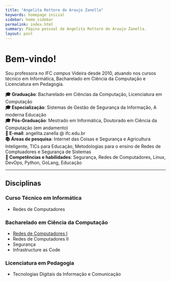 ```yaml
---
title: "Angelita Rettore de Araujo Zanella"
keywords: homepage inicial
sidebar: home_sidebar
permalink: index.html
summary: Página pessoal de Angelita Rettore de Araujo Zanella.
layout: post
---
```

# Bem-vindo!

Sou professora no IFC *campus* Videira desde 2010, atuando nos cursos técnico em Informática, Bacharelado em Ciência da Computação e Licenciatura em Pedagogia.

**:mortar_board: Graduação**: Bacharelado em Ciências da Computação, Licenciatura em Computação<br>
**:mortar_board: Especialização**: Sistemas de Gestão de Segurança da Informação, A moderna Educação<br>
**:mortar_board: Pós-Graduação**: Mestrado em Informática, Doutorado em Ciência da Computação (em andamento)<br>
**:e-mail: E-mail**: angelita.zanella @ ifc.edu.br <br>
**:books: Áreas de pesquisa**: Internet das Coisas e Segurança e Agricultura Inteligente, TICs para Educação, Metodologias para o ensino de Redes de Comptuadores e Segurança de Sistemas <br>
**:closed_book: Competências e habilidades**: Segurança, Redes de Computadores, Linux, DevOps, Python, GoLang, Educação

---
##  Disciplinas 
### Curso Técnico em Informática
- Redes de Computadores

### Bacharelado em Ciência da Computação
- [Redes de Computadores I ](https://github.com/info-ifc-vda/redes_1-angelitazanella)
- Redes de Computadores II
- Segurança
- Infrastructure as Code

### Licenciatura em Pedagogia
- Tecnologias Digitais da Informação e Comunicação

